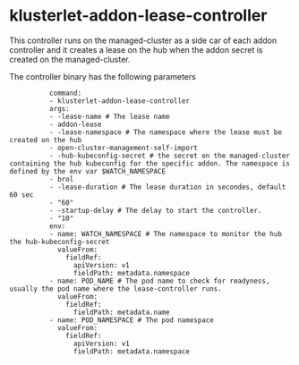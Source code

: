 # klusterlet-addon-lease-controller

This controller runs on the managed-cluster as a side car of each addon controller and it creates a lease on the hub when the addon secret is created on the managed-cluster.

The controller binary has the following parameters 

```
          command: 
          - klusterlet-addon-lease-controller
          args:
          - -lease-name # The lease name
          - addon-lease
          - -lease-namespace # The namespace where the lease must be created on the hub 
          - open-cluster-management-self-import
          - -hub-kubeconfig-secret # the secret on the managed-cluster containing the hub kubeconfig for the specific addon. The namespace is defined by the env var $WATCH_NAMESPACE
          - brol
          - -lease-duration # The lease duration in secondes, default 60 sec
          - "60"
          - -startup-delay # The delay to start the controller.
          - "10"
          env:
          - name: WATCH_NAMESPACE # The namespace to monitor the hub the hub-kubeconfig-secret
            valueFrom:
              fieldRef:
                apiVersion: v1
                fieldPath: metadata.namespace
          - name: POD_NAME # The pod name to check for readyness, usually the pod name where the lease-controller runs.
            valueFrom:
              fieldRef:
                fieldPath: metadata.name
          - name: POD_NAMESPACE # The pod namespace
            valueFrom:
              fieldRef:
                apiVersion: v1
                fieldPath: metadata.namespace
```


